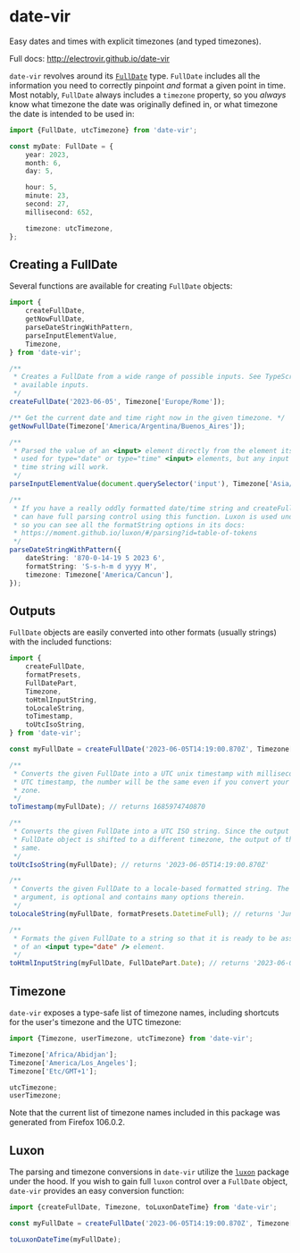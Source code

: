 # date-vir

Easy dates and times with explicit timezones (and typed timezones).

Full docs: http://electrovir.github.io/date-vir

`date-vir` revolves around its [`FullDate`](http://electrovir.github.io/date-vir/types/FullDate.html) type. `FullDate` includes all the information you need to correctly pinpoint _and_ format a given point in time. Most notably, `FullDate` always includes a `timezone` property, so you _always_ know what timezone the date was originally defined in, or what timezone the date is intended to be used in:

<!-- example-link: src/readme-examples/full-date.example.ts -->

```TypeScript
import {FullDate, utcTimezone} from 'date-vir';

const myDate: FullDate = {
    year: 2023,
    month: 6,
    day: 5,

    hour: 5,
    minute: 23,
    second: 27,
    millisecond: 652,

    timezone: utcTimezone,
};
```

## Creating a FullDate

Several functions are available for creating `FullDate` objects:

<!-- example-link: src/readme-examples/full-date-creation.example.ts -->

```TypeScript
import {
    createFullDate,
    getNowFullDate,
    parseDateStringWithPattern,
    parseInputElementValue,
    Timezone,
} from 'date-vir';

/**
 * Creates a FullDate from a wide range of possible inputs. See TypeScript types for full details on
 * available inputs.
 */
createFullDate('2023-06-05', Timezone['Europe/Rome']);

/** Get the current date and time right now in the given timezone. */
getNowFullDate(Timezone['America/Argentina/Buenos_Aires']);

/**
 * Parsed the value of an <input> element directly from the element itself. This is intended to be
 * used for type="date" or type="time" <input> elements, but any input element with a valid date or
 * time string will work.
 */
parseInputElementValue(document.querySelector('input'), Timezone['Asia/Tokyo']);

/**
 * If you have a really oddly formatted date/time string and createFullDate does not suffice, you
 * can have full parsing control using this function. Luxon is used under the hood for this parsing,
 * so you can see all the formatString options in its docs:
 * https://moment.github.io/luxon/#/parsing?id=table-of-tokens
 */
parseDateStringWithPattern({
    dateString: '870-0-14-19 5 2023 6',
    formatString: 'S-s-h-m d yyyy M',
    timezone: Timezone['America/Cancun'],
});
```

## Outputs

`FullDate` objects are easily converted into other formats (usually strings) with the included functions:

<!-- example-link: src/readme-examples/full-date-conversions.example.ts -->

```TypeScript
import {
    createFullDate,
    formatPresets,
    FullDatePart,
    Timezone,
    toHtmlInputString,
    toLocaleString,
    toTimestamp,
    toUtcIsoString,
} from 'date-vir';

const myFullDate = createFullDate('2023-06-05T14:19:00.870Z', Timezone['America/Chicago']);

/**
 * Converts the given FullDate into a UTC unix timestamp with milliseconds. Since the output is a
 * UTC timestamp, the number will be the same even if you convert your FullDate to a different time
 * zone.
 */
toTimestamp(myFullDate); // returns 1685974740870

/**
 * Converts the given FullDate into a UTC ISO string. Since the output is in UTC, even if your
 * FullDate object is shifted to a different timezone, the output of this function will be the
 * same.
 */
toUtcIsoString(myFullDate); // returns '2023-06-05T14:19:00.870Z'

/**
 * Converts the given FullDate to a locale-based formatted string. The second argument, the options
 * argument, is optional and contains many options therein.
 */
toLocaleString(myFullDate, formatPresets.DatetimeFull); // returns 'June 5, 2023 at 9:19 AM CDT' in the en-us locale

/**
 * Formats the given FullDate to a string so that it is ready to be assigned to the value attribute
 * of an <input type="date" /> element.
 */
toHtmlInputString(myFullDate, FullDatePart.Date); // returns '2023-06-05'
```

## Timezone

`date-vir` exposes a type-safe list of timezone names, including shortcuts for the user's timezone and the UTC timezone:

<!-- example-link: src/readme-examples/timezones.example.ts -->

```TypeScript
import {Timezone, userTimezone, utcTimezone} from 'date-vir';

Timezone['Africa/Abidjan'];
Timezone['America/Los_Angeles'];
Timezone['Etc/GMT+1'];

utcTimezone;
userTimezone;
```

Note that the current list of timezone names included in this package was generated from Firefox 106.0.2.

## Luxon

The parsing and timezone conversions in `date-vir` utilize the [`luxon`](https://www.npmjs.com/luxon) package under the hood. If you wish to gain full `luxon` control over a `FullDate` object, `date-vir` provides an easy conversion function:

<!-- example-link: src/readme-examples/luxon-conversion.example.ts -->

```TypeScript
import {createFullDate, Timezone, toLuxonDateTime} from 'date-vir';

const myFullDate = createFullDate('2023-06-05T14:19:00.870Z', Timezone['America/Chicago']);

toLuxonDateTime(myFullDate);
```
